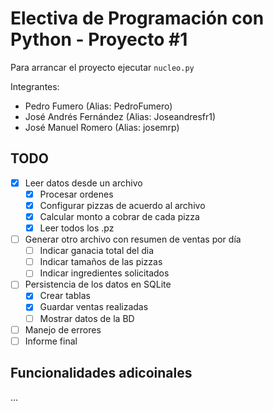 # Electiva de Programación con Python - Proyecto #1

Para arrancar el proyecto ejecutar `nucleo.py`


Integrantes:
  - Pedro Fumero (Alias: PedroFumero)
  - José Andrés Fernández (Alias: Joseandresfr1)
  - José Manuel Romero (Alias: josemrp)

## TODO

- [x] Leer datos desde un archivo
  - [x] Procesar ordenes
  - [x] Configurar pizzas de acuerdo al archivo
  - [x] Calcular monto a cobrar de cada pizza
  - [x] Leer todos los .pz
- [ ] Generar otro archivo con resumen de ventas por día
  - [ ] Indicar ganacia total del dia
  - [ ] Indicar tamaños de las pizzas
  - [ ] Indicar ingredientes solicitados
- [ ] Persistencia de los datos en SQLite
  - [x] Crear tablas
  - [x] Guardar ventas realizadas
  - [ ] Mostrar datos de la BD
- [ ] Manejo de errores
- [ ] Informe final

## Funcionalidades adicoinales

...
